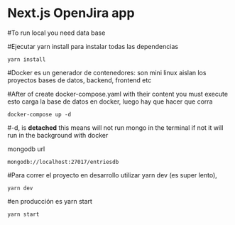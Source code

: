 # Next.js OpenJira app

#To run local you need data base



#Ejecutar yarn install para instalar todas las dependencias
`````
yarn install
`````

#Docker es un generador de contenedores: son mini linux aislan los proyectos bases de datos, backend, frontend etc

#After of create docker-compose.yaml with their content you must execute esto carga la base de datos en docker, luego hay que hacer que corra
`````
docker-compose up -d
`````

#-d, is __detached__ this means will not run mongo in the terminal if not it will run in the background with docker

mongodb url 

`````
mongodb://localhost:27017/entriesdb
`````

#Para correr el proyecto en desarrollo utilizar yarn dev (es super lento), 

`````
yarn dev
`````

#en producción es yarn start

`````
yarn start
`````
